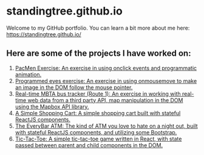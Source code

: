 # standingtree.github.io

Welcome to my GitHub portfolio. You can learn a bit more about me here: https://standingtree.github.io/

## Here are some of the projects I have worked on:
<ol>
  <li><a href = "https://standingtree.github.io/pacmen-exercise/">PacMen Exercise: An exercise in using onclick events and programmatic animation.</a>
  <li><a href = "https://standingtree.github.io/programmed-eyes-exercise/">Programmed eyes exercise: An exercise in using onmousemove to make an image in the DOM follow the mouse pointer.</a>
  <li><a href = "https://standingtree.github.io/real-time-bus-tracker/">Real-time MBTA bus tracker (Route 1): An exercise in working with real-time web data from a third party API, map manipulation in the DOM using the Mapbox API library.</a>
  <li><a href = "https://standingtree.github.io/shopping-cart/">A Simple Shopping Cart: A simple shopping cart built with stateful ReactJS components.</a>
  <li><a href = "https://standingtree.github.io/atm-machine/">The EveryBar ATM: The kind of ATM you love to hate on a night out, built with stateful ReactJS components, and utilizing some Bootstrap.</a>
   <li><a href = "https://standingtree.github.io/tic-tac-toe/">Tic-Tac-Toe: A simple tic-tac-toe game written in React, with state passed between parent and child components in the DOM.</a>
 </ol>
